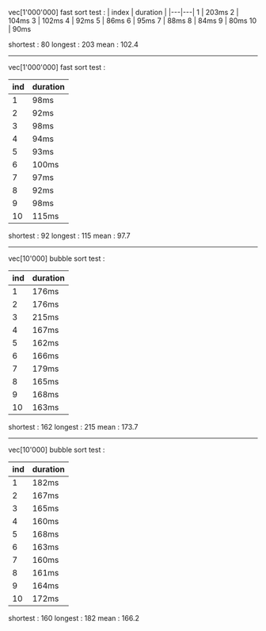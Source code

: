 vec<int>[1'000'000] fast sort test :
|  index | duration  |
|---|---|
1       |       203ms
2       |       104ms
3       |       102ms
4       |       92ms
5       |       86ms
6       |       95ms
7       |       88ms
8       |       84ms
9       |       80ms
10      |       90ms


shortest : 80
longest : 203
mean : 102.4
____

vec<double>[1'000'000] fast sort test :       

ind     |       duration
|---|---|
1       |       98ms
2       |       92ms
3       |       98ms
4       |       94ms
5       |       93ms
6       |       100ms
7       |       97ms
8       |       92ms
9       |       98ms
10      |       115ms

shortest : 92
longest : 115
mean : 97.7
____
vec<int>[10'000] bubble sort test :

ind     |       duration
|---|---|
1       |       176ms
2       |       176ms
3       |       215ms
4       |       167ms
5       |       162ms
6       |       166ms
7       |       179ms
8       |       165ms
9       |       168ms
10      |       163ms

shortest : 162
longest : 215
mean : 173.7
____

vec<double>[10'000] bubble sort test :

ind     |       duration
|---|---|
1       |       182ms
2       |       167ms
3       |       165ms
4       |       160ms
5       |       168ms
6       |       163ms
7       |       160ms
8       |       161ms
9       |       164ms
10      |       172ms

shortest : 160
longest : 182
mean : 166.2